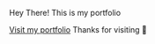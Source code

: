 Hey There!
This is my portfolio

<a href="https://gauravpatil83.github.io/">Visit my portfolio</a>
Thanks for visiting 🤩
